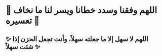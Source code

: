 # 🌟 اللهم وفقنا وسدد خطانا ويسر لنا ما نخاف تعسيره 🌟

## ✨ اللهم لا سهل إلا ما جعلته سهلاً، وأنت تجعل الحزن إذا شئت سهلاً ✨

